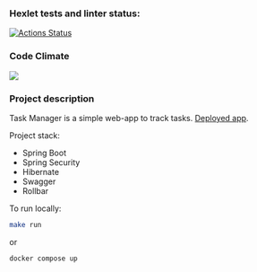 ### Hexlet tests and linter status:
[![Actions Status](https://github.com/Salevol/java-project-73/workflows/hexlet-check/badge.svg)](https://github.com/Salevol/java-project-73/actions)
### Code Climate
<a href="https://codeclimate.com/github/Salevol/java-project-73/maintainability"><img src="https://api.codeclimate.com/v1/badges/44bd04933d8ba65e9811/maintainability" /></a>

### Project description
Task Manager is a simple web-app to track tasks.
<a href="https://java-project-73-production-9178.up.railway.app/">Deployed app</a>.

Project stack:
- Spring Boot
- Spring Security
- Hibernate
- Swagger
- Rollbar

To run locally:
```sh
make run
```
or 
```shell
docker compose up
```